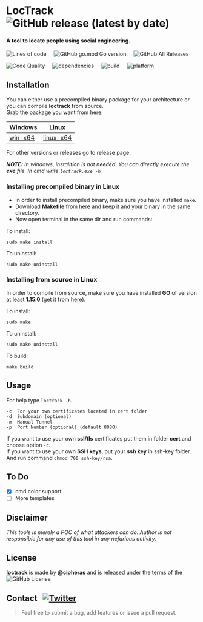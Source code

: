 # LocTrack &nbsp; ![GitHub release (latest by date)](https://img.shields.io/github/v/release/cipheras/loctrack?style=plastic&logo=superuser)
#### A tool to locate people using social engineering. 

![Lines of code](https://img.shields.io/tokei/lines/github/cipheras/loctrack?style=plastic)
&nbsp;&nbsp;&nbsp;&nbsp;![GitHub go.mod Go version](https://img.shields.io/github/go-mod/go-version/cipheras/loctrack?style=plastic)
&nbsp;&nbsp;&nbsp;&nbsp;![GitHub All Releases](https://img.shields.io/github/downloads/cipheras/loctrack/total?style=plastic)

![Code Quality](https://img.shields.io/badge/dynamic/json?url=https://jsonkeeper.com/b/KNO7&label=code%20quality&query=codequality&style=plastic&labelColor=grey&color=yellowgreen)
&nbsp;&nbsp;&nbsp;&nbsp;![dependencies](https://img.shields.io/badge/dynamic/json?url=https://jsonkeeper.com/b/KNO7&label=dependencies&query=dependencies&style=plastic&labelColor=grey&color=darkgreen)
&nbsp;&nbsp;&nbsp;&nbsp;![build](https://img.shields.io/badge/dynamic/json?url=https://jsonkeeper.com/b/KNO7&label=build&query=build&style=plastic&labelColor=grey&color=darkgreen)
&nbsp;&nbsp;&nbsp;&nbsp;![platform](https://img.shields.io/badge/dynamic/json?url=https://jsonkeeper.com/b/KNO7&label=platform&query=platform&style=plastic&labelColor=grey&color=purple)


## Installation
You can either use a precompiled binary package for your architecture or you can compile **loctrack** from source.
<br>Grab the package you want from here:

Windows | Linux
--------|-------
[win-x64](https://github.com/cipheras/loctrack/releases/download/v1.4.2/loctrack-win-x64.exe) | [linux-x64](https://github.com/cipheras/loctrack/releases/download/v1.4.2/loctrack-linux-x64)

For other versions or releases go to release page.

***NOTE:** In windows, installtion is not needed. You can directly execute the **exe** file.*
*In cmd write `loctrack.exe -h`*

### Installing precompiled binary in Linux
* In order to install precompiled binary, make sure you have installed `make`.
* Download **Makefile** from [here](https://github.com/cipheras/loctrack/releases/download/v1.4.2/Makefile) and keep it and your binary in the same directory.
* Now open terminal in the same dir and run commands:

To install:
```
sudo make install
```
To uninstall:
```
sudo make uninstall
```


### Installing from source in Linux
In order to compile from source, make sure you have installed **GO** of version at least **1.15.0** (get it from [here](https://golang.org/doc/install)).

To install:
```
sudo make
```
To uninstall:
```
sudo make uninstall
```
To build:
```
make build
```


## Usage
For help type `loctrack -h`.
```
-c  For your own certificates located in cert folder
-d  Subdomain (optional)
-m  Manual Tunnel
-p  Port Number (optional) (default 8080)

```
If you want to use your own **ssl/tls** certificates put them in folder **cert** and choose option `-c`.
<br> If you want to use your own **SSH keys**, put your **ssh key** in ssh-key folder.
<br> And run command `chmod 700 ssh-key/rsa`.

## To Do
- [x] cmd color support
- [ ] More templates  

## Disclaimer
*This tools is merely a POC of what attackers can do. Author is not responsible for any use of this tool in any nefarious activity.*

## License
**loctrack** is made by **@cipheras** and is released under the terms of the &nbsp;![GitHub License](https://img.shields.io/github/license/cipheras/loctrack?color=darkgreen)

## Contact &nbsp; [![Twitter](https://img.shields.io/twitter/url?style=social&url=https%3A%2F%2Fgithub.com%2Fcipheras%2Floctrack&label=Tweet)](https://twitter.com/intent/tweet?text=Hi:&url=https%3A%2F%2Fgithub.com%2Fcipheras%2Floctrack)
> Feel free to submit a bug, add features or issue a pull request.



